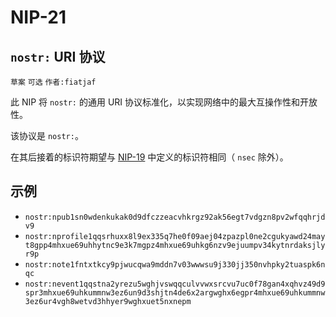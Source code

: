 NIP-21
======

`nostr:` URI 协议
-----------------

`草案` `可选` `作者:fiatjaf`

此 NIP 将 `nostr:` 的通用 URI 协议标准化，以实现网络中的最大互操作性和开放性。

该协议是 `nostr:`。

在其后接着的标识符期望与 [NIP-19](https://github.com/nostr-protocol/nips/blob/master/19.md) 中定义的标识符相同（ `nsec` 除外）。

## 示例

- `nostr:npub1sn0wdenkukak0d9dfczzeacvhkrgz92ak56egt7vdgzn8pv2wfqqhrjdv9`
- `nostr:nprofile1qqsrhuxx8l9ex335q7he0f09aej04zpazpl0ne2cgukyawd24mayt8gpp4mhxue69uhhytnc9e3k7mgpz4mhxue69uhkg6nzv9ejuumpv34kytnrdaksjlyr9p`
- `nostr:note1fntxtkcy9pjwucqwa9mddn7v03wwwsu9j330jj350nvhpky2tuaspk6nqc`
- `nostr:nevent1qqstna2yrezu5wghjvswqqculvvwxsrcvu7uc0f78gan4xqhvz49d9spr3mhxue69uhkummnw3ez6un9d3shjtn4de6x2argwghx6egpr4mhxue69uhkummnw3ez6ur4vgh8wetvd3hhyer9wghxuet5nxnepm`
